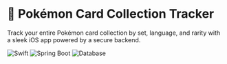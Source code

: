 # 🧩 Pokémon Card Collection Tracker

Track your entire Pokémon card collection by set, language, and rarity with a sleek iOS app powered by a secure backend.

![Swift](https://img.shields.io/badge/iOS-SwiftUI-blue) ![Spring Boot](https://img.shields.io/badge/Backend-Spring%20Boot-brightgreen) ![Database](https://img.shields.io/badge/Database-PostgreSQL-blueviolet)
